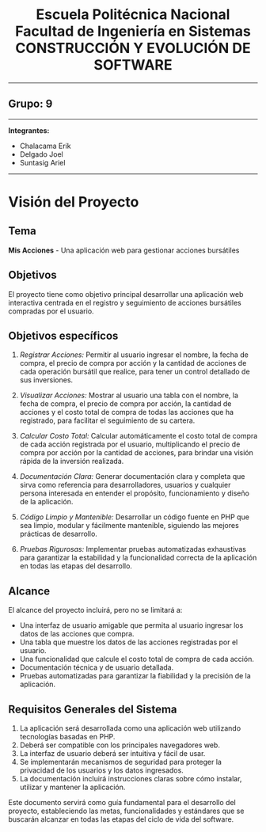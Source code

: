 <h1 align="center">
    Escuela Politécnica Nacional<br>
    Facultad de Ingeniería en Sistemas<br>
    CONSTRUCCIÓN Y EVOLUCIÓN DE SOFTWARE<br>
</h1>

---

## Grupo: 9

---

**Integrantes:**

- Chalacama Erik
- Delgado Joel
- Suntasig Ariel

---

# Visión del Proyecto

## Tema

**Mis Acciones** - Una aplicación web para gestionar acciones bursátiles

## Objetivos

El proyecto tiene como objetivo principal desarrollar una aplicación web interactiva centrada en el registro y seguimiento de acciones bursátiles compradas por el usuario.

## Objetivos específicos

1. *Registrar Acciones:* Permitir al usuario ingresar el nombre, la fecha de compra, el precio de compra por acción y la cantidad de acciones de cada operación bursátil que realice, para tener un control detallado de sus inversiones.

2. *Visualizar Acciones:* Mostrar al usuario una tabla con el nombre, la fecha de compra, el precio de compra por acción, la cantidad de acciones y el costo total de compra de todas las acciones que ha registrado, para facilitar el seguimiento de su cartera.

3. *Calcular Costo Total:* Calcular automáticamente el costo total de compra de cada acción registrada por el usuario, multiplicando el precio de compra por acción por la cantidad de acciones, para brindar una visión rápida de la inversión realizada.

4. *Documentación Clara:* Generar documentación clara y completa que sirva como referencia para desarrolladores, usuarios y cualquier persona interesada en entender el propósito, funcionamiento y diseño de la aplicación.

5. *Código Limpio y Mantenible:* Desarrollar un código fuente en PHP que sea limpio, modular y fácilmente mantenible, siguiendo las mejores prácticas de desarrollo.

6. *Pruebas Rigurosas:* Implementar pruebas automatizadas exhaustivas para garantizar la estabilidad y la funcionalidad correcta de la aplicación en todas las etapas del desarrollo.

## Alcance

 El alcance del proyecto incluirá, pero no se limitará a:

- Una interfaz de usuario amigable que permita al usuario ingresar los datos de las acciones que compra.
- Una tabla que muestre los datos de las acciones registradas por el usuario.
- Una funcionalidad que calcule el costo total de compra de cada acción.
- Documentación técnica y de usuario detallada.
- Pruebas automatizadas para garantizar la fiabilidad y la precisión de la aplicación.

## Requisitos Generales del Sistema

1. La aplicación será desarrollada como una aplicación web utilizando tecnologías basadas en PHP.
2. Deberá ser compatible con los principales navegadores web.
3. La interfaz de usuario deberá ser intuitiva y fácil de usar.
4. Se implementarán mecanismos de seguridad para proteger la privacidad de los usuarios y los datos ingresados.
5. La documentación incluirá instrucciones claras sobre cómo instalar, utilizar y mantener la aplicación.

Este documento servirá como guía fundamental para el desarrollo del proyecto, estableciendo las metas, funcionalidades y estándares que se buscarán alcanzar en todas las etapas del ciclo de vida del software.
